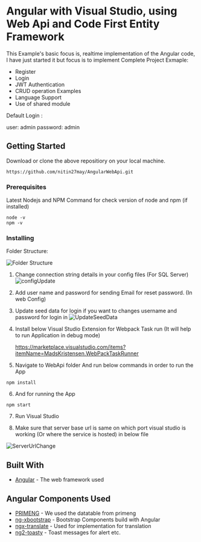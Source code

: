 # Angular with Visual Studio, using Web Api and Code First Entity Framework

This Example's basic focus is, realtime implementation of the Angular code, I have just started it but focus is to implement Complete Project Exmaple:

* Register
* Login
* JWT Authentication
* CRUD operation Examples
* Language Support 
* Use of shared module

Default Login :

user: admin
password: admin

## Getting Started

Download or clone the above repositiory on your local machine.
```
https://github.com/nitin27may/AngularWebApi.git
```

### Prerequisites

Latest Nodejs  and NPM
Command for check version of node and npm (if installed)
```
node -v 
npm -v
```

### Installing

Folder Structure:

![Folder Structure](https://github.com/nitin27may/Repository/blob/master/Images/FolderStructure.png)
1. Change connection string details in your config files (For SQL Server)
![configUpdate](https://github.com/nitin27may/Repository/blob/master/Images/WebConfigUpdate.png)

2. Add user name and password for sending Email for reset password. (In web Config)

3. Update seed data for login if you want to changes username and password for login in ![UpdateSeedData](https://github.com/nitin27may/Repository/blob/master/Images/UpdateSeedData.png)



4. Install below Visual Studio Extension for Webpack Task run (It will help to run Application in debug mode)

    https://marketplace.visualstudio.com/items?itemName=MadsKristensen.WebPackTaskRunner

5. Navigate to WebApi folder And run below commands in order to run the App

```
npm install
```

6. And for running the App

```
npm start
```

7. Run Visual Studio

8. Make sure that server base url is same on which port visual studio is working (Or where the service is hosted) in below file 

![ServerUrlChange](https://github.com/nitin27may/Repository/blob/master/Images/ServerBaseUrl.png)
## Built With

* [Angular](https://angular.io/) - The web framework used


## Angular Components Used

* [PRIMENG](https://www.primefaces.org/primeng/#/) - We used the datatable from primeng
* [ng-xbootstrap](http://valor-software.com/ngx-bootstrap/#/) - Bootstrap Components build with Angular
* [ngx-translate](https://github.com/ngx-translate/core/) - Used for implementation for translation
* [ng2-toasty](https://github.com/akserg/ng2-toasty/) - Toast messages for alert etc.
